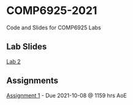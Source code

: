 # COMP6925-2021
Code and Slides for COMP6925 Labs

## Lab Slides
[Lab 2](https://github.com/InzamamRahaman/COMP6925-2021/blob/main/week2/COMP6925-Lab2.pdf)

## Assignments
[Assignment 1](https://github.com/InzamamRahaman/COMP6925-2021/blob/main/assignments/COMP6925_A1_2022.pdf) - Due 2021-10-08 @ 1159 hrs AoE
